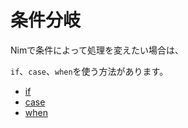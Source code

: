 # 条件分岐

Nimで条件によって処理を変えたい場合は、

`if`、`case`、`when`を使う方法があります。

- [if](/condition/if.html)
- [case](/condition/case.html)
- [when](/condition/when.html)